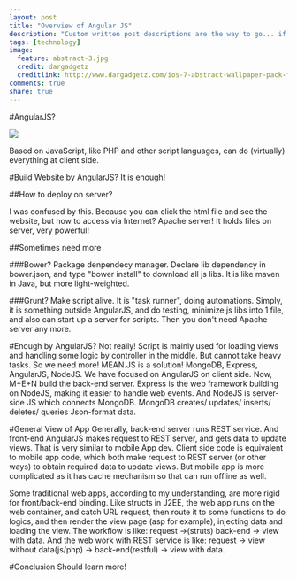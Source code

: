 ```yaml
---
layout: post
title: "Overview of Angular JS"
description: "Custom written post descriptions are the way to go... if you're not lazy."
tags: [technology]
image:
  feature: abstract-3.jpg
  credit: dargadgetz
  creditlink: http://www.dargadgetz.com/ios-7-abstract-wallpaper-pack-for-iphone-5-and-ipod-touch-retina/
comments: true
share: true
---
```


#AngularJS?

<img src="https://angularjs.org/img/AngularJS-large.png">

Based on JavaScript, like PHP and other script languages, can do (virtually) everything at client side. 

#Build Website by AngularJS?
It is enough! 

##How to deploy on server?

I was confused by this. Because you can click the html file and see the website, but how to access via Internet? Apache server! It holds files on server, very powerful!

##Sometimes need more

###Bower?
Package denpendecy manager. Declare lib dependency in bower.json, and type "bower install" to download all js libs. It is like maven in Java, but more light-weighted.

###Grunt?
Make script alive. It is "task runner", doing automations. Simply, it is something outside AngularJS, and do testing, minimize js libs into 1 file, and also can start up a server for scripts. Then you don't need Apache server any more.

#Enough by AngularJS?
Not really! Script is mainly used for loading views and handling some logic by controller in the middle. But cannot take heavy tasks. So we need more! MEAN.JS is a solution! MongoDB, Express, AngularJS, NodeJS. We have focused on AngularJS on client side. Now, M+E+N build the back-end server. Express is the web framework building on NodeJS, making it easier to handle web events. And NodeJS is server-side JS which connects MongoDB. MongoDB creates/ updates/ inserts/ deletes/ queries Json-format data. 

#General View of App
Generally, back-end server runs REST service. And front-end AngularJS makes request to REST server, and gets data to update views. That is very similar to mobile App dev. Client side code is equivalent to mobile app code, which both make request to REST server (or other ways) to obtain required data to update views. But mobile app is more complicated as it has cache mechanism so that can run offline as well. 

Some traditional web apps, according to my understanding, are more rigid for front/back-end binding. Like structs in J2EE, the web app runs on the web container, and catch URL request, then route it to some functions to do logics, and then render the view page (asp for example), injecting data and loading the view. The workflow is like: request ->(struts) back-end -> view with data. And the web work with REST service is like: request -> view without data(js/php) -> back-end(restful) -> view with data.

#Conclusion
Should learn more!	